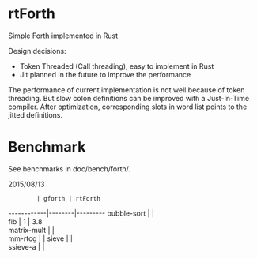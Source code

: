 rtForth
=======

Simple Forth implemented in Rust

Design decisions:

* Token Threaded (Call threading), easy to implement in Rust
* Jit planned in the future to improve the performance

The performance of current implementation is not well because of token threading.
But slow colon definitions can be improved with a Just-In-Time compiler.
After optimization, corresponding slots in word list points to the jitted definitions.

Benchmark
=========

See benchmarks in doc/bench/forth/.

2015/08/13

            | gforth | rtForth
------------|--------|---------
bubble-sort |        |        
fib         |    1   |   3.8   
matrix-mult |        |        
mm-rtcg     |        |
sieve       |        |        
ssieve-a    |        |         

